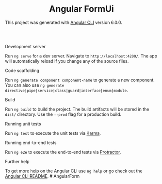<h1 align="center"> Angular FormUi </h1>

This project was generated with [Angular CLI](https://github.com/angular/angular-cli) version 6.0.0.

</br></br>

 Development server

Run `ng serve` for a dev server. Navigate to `http://localhost:4200/`. The app will automatically reload if you change any of the source files.


Code scaffolding

Run `ng generate component component-name` to generate a new component. You can also use `ng generate directive|pipe|service|class|guard|interface|enum|module`.


 Build

Run `ng build` to build the project. The build artifacts will be stored in the `dist/` directory. Use the `--prod` flag for a production build.


 Running unit tests

Run `ng test` to execute the unit tests via [Karma](https://karma-runner.github.io).


Running end-to-end tests

Run `ng e2e` to execute the end-to-end tests via [Protractor](http://www.protractortest.org/).

 Further help

To get more help on the Angular CLI use `ng help` or go check out the [Angular CLI README](https://github.com/angular/angular-cli/blob/master/README.md).
#   A n g u l a r F o r m 
 
 
